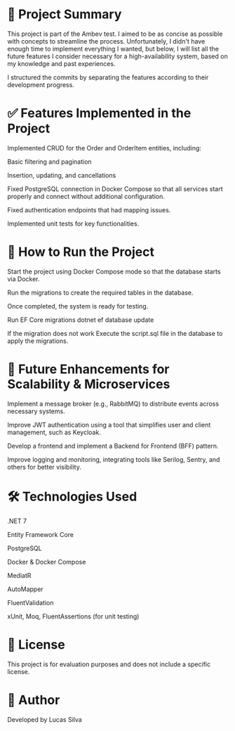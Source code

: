 # 📌 Project Summary

This project is part of the Ambev test. I aimed to be as concise as possible with concepts to streamline the process. Unfortunately, I didn't have enough time to implement everything I wanted, but below, I will list all the future features I consider necessary for a high-availability system, based on my knowledge and past experiences.

I structured the commits by separating the features according to their development progress.

# ✅ Features Implemented in the Project

Implemented CRUD for the Order and OrderItem entities, including:

Basic filtering and pagination

Insertion, updating, and cancellations

Fixed PostgreSQL connection in Docker Compose so that all services start properly and connect without additional configuration.

Fixed authentication endpoints that had mapping issues.

Implemented unit tests for key functionalities.

# 🚀 How to Run the Project

Start the project using Docker Compose mode so that the database starts via Docker.

Run the migrations to create the required tables in the database.

Once completed, the system is ready for testing.

Run EF Core migrations
dotnet ef database update

If the migration does not work
Execute the script.sql file in the database to apply the migrations.

# 🔮 Future Enhancements for Scalability & Microservices

Implement a message broker (e.g., RabbitMQ) to distribute events across necessary systems.

Improve JWT authentication using a tool that simplifies user and client management, such as Keycloak.

Develop a frontend and implement a Backend for Frontend (BFF) pattern.

Improve logging and monitoring, integrating tools like Serilog, Sentry, and others for better visibility.

# 🛠️ Technologies Used

.NET 7

Entity Framework Core

PostgreSQL

Docker & Docker Compose

MediatR

AutoMapper

FluentValidation

xUnit, Moq, FluentAssertions (for unit testing)

# 📄 License

This project is for evaluation purposes and does not include a specific license.

# 🔗 Author

Developed by Lucas Silva
